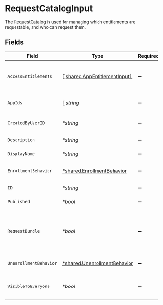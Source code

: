 # RequestCatalogInput

The RequestCatalog is used for managing which entitlements are requestable, and who can request them.


## Fields

| Field                                                                                                                       | Type                                                                                                                        | Required                                                                                                                    | Description                                                                                                                 |
| --------------------------------------------------------------------------------------------------------------------------- | --------------------------------------------------------------------------------------------------------------------------- | --------------------------------------------------------------------------------------------------------------------------- | --------------------------------------------------------------------------------------------------------------------------- |
| `AccessEntitlements`                                                                                                        | [][shared.AppEntitlementInput1](../../../pkg/models/shared/appentitlementinput1.md)                                         | :heavy_minus_sign:                                                                                                          | An array of app entitlements that, if the user has, can view the contents of this catalog.                                  |
| `AppIds`                                                                                                                    | []*string*                                                                                                                  | :heavy_minus_sign:                                                                                                          | The Apps contained in this request catalog.                                                                                 |
| `CreatedByUserID`                                                                                                           | **string*                                                                                                                   | :heavy_minus_sign:                                                                                                          | The id of the user this request catalog was created by.                                                                     |
| `Description`                                                                                                               | **string*                                                                                                                   | :heavy_minus_sign:                                                                                                          | The description of the request catalog.                                                                                     |
| `DisplayName`                                                                                                               | **string*                                                                                                                   | :heavy_minus_sign:                                                                                                          | The display name of the request catalog.                                                                                    |
| `EnrollmentBehavior`                                                                                                        | [*shared.EnrollmentBehavior](../../../pkg/models/shared/enrollmentbehavior.md)                                              | :heavy_minus_sign:                                                                                                          | The enrollmentBehavior field.                                                                                               |
| `ID`                                                                                                                        | **string*                                                                                                                   | :heavy_minus_sign:                                                                                                          | The id of the request catalog.                                                                                              |
| `Published`                                                                                                                 | **bool*                                                                                                                     | :heavy_minus_sign:                                                                                                          | Whether or not this catalog is published.                                                                                   |
| `RequestBundle`                                                                                                             | **bool*                                                                                                                     | :heavy_minus_sign:                                                                                                          | Whether all the entitlements in the catalog can be requests at once. Your tenant must have the bundles feature to use this. |
| `UnenrollmentBehavior`                                                                                                      | [*shared.UnenrollmentBehavior](../../../pkg/models/shared/unenrollmentbehavior.md)                                          | :heavy_minus_sign:                                                                                                          | The unenrollmentBehavior field.                                                                                             |
| `VisibleToEveryone`                                                                                                         | **bool*                                                                                                                     | :heavy_minus_sign:                                                                                                          | If this is true, the access entitlement requirement is ignored.                                                             |